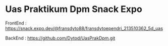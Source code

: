 # Uas Praktikum Dpm Snack Expo

FrontEnd :
 https://snack.expo.dev/@fransdyto88/fransdytoependri_213510362_5d_uas

 BackEnd :
 https://github.com/Dytod/UasPrakDpm.git

 
